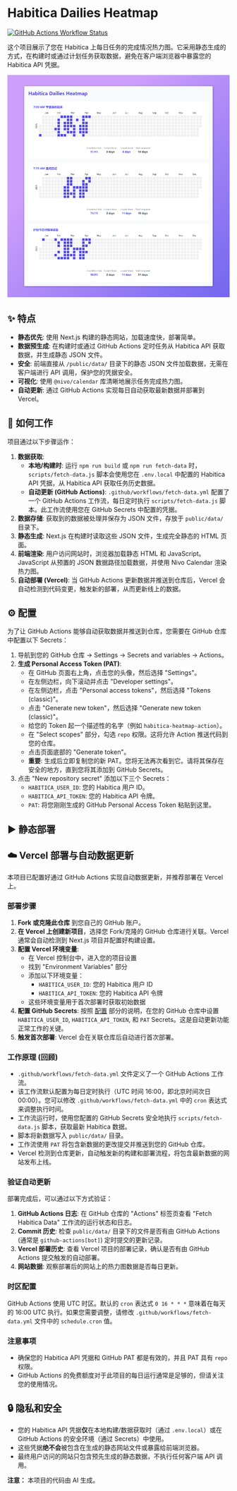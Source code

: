 # Habitica Dailies Heatmap

[![GitHub Actions Workflow Status](https://img.shields.io/github/actions/workflow/status/your-github-username/habitica-heatmap/fetch-data.yml?branch=main)](https://github.com/your-github-username/habitica-heatmap/actions/workflows/fetch-data.yml)

这个项目展示了您在 Habitica 上每日任务的完成情况热力图。它采用静态生成的方式，在构建时或通过计划任务获取数据，避免在客户端浏览器中暴露您的 Habitica API 凭据。

![habitica_heatmap](https://raw.githubusercontent.com/4nanjiang/Habitica_Heatmap/refs/heads/main/habitica_heatmap.png)

## ✨ 特点

-   **静态优先**: 使用 Next.js 构建的静态网站，加载速度快，部署简单。
-   **数据预生成**: 在构建时或通过 GitHub Actions 定时任务从 Habitica API 获取数据，并生成静态 JSON 文件。
-   **安全**: 前端直接从 `/public/data/` 目录下的静态 JSON 文件加载数据，无需在客户端进行 API 调用，保护您的凭据安全。
-   **可视化**: 使用 `@nivo/calendar` 库清晰地展示任务完成热力图。
-   **自动更新**: 通过 GitHub Actions 实现每日自动获取最新数据并部署到 Vercel。

## 🚀 如何工作

项目通过以下步骤运作：

1.  **数据获取**:
    *   **本地/构建时**: 运行 `npm run build` 或 `npm run fetch-data` 时，`scripts/fetch-data.js` 脚本会使用您在 `.env.local` 中配置的 Habitica API 凭据，从 Habitica API 获取任务历史数据。
    *   **自动更新 (GitHub Actions)**: `.github/workflows/fetch-data.yml` 配置了一个 GitHub Actions 工作流，每日定时执行 `scripts/fetch-data.js` 脚本。此工作流使用您在 GitHub Secrets 中配置的凭据。
2.  **数据存储**: 获取到的数据被处理并保存为 JSON 文件，存放于 `public/data/` 目录下。
3.  **静态生成**: Next.js 在构建时读取这些 JSON 文件，生成完全静态的 HTML 页面。
4.  **前端渲染**: 用户访问网站时，浏览器加载静态 HTML 和 JavaScript。JavaScript 从预置的 JSON 数据路径加载数据，并使用 Nivo Calendar 渲染热力图。
5.  **自动部署 (Vercel)**: 当 GitHub Actions 更新数据并推送到仓库后，Vercel 会自动检测到代码变更，触发新的部署，从而更新线上的数据。


## ⚙️ 配置

为了让 GitHub Actions 能够自动获取数据并推送到仓库，您需要在 GitHub 仓库中配置以下 Secrets：

1.  导航到您的 GitHub 仓库 -> Settings -> Secrets and variables -> Actions。
2.  **生成 Personal Access Token (PAT)**:
    *   在 GitHub 页面右上角，点击您的头像，然后选择 "Settings"。
    *   在左侧边栏，向下滚动并点击 "Developer settings"。
    *   在左侧边栏，点击 "Personal access tokens"，然后选择 "Tokens (classic)"。
    *   点击 "Generate new token"，然后选择 "Generate new token (classic)"。
    *   给您的 Token 起一个描述性的名字（例如 `habitica-heatmap-action`）。
    *   在 "Select scopes" 部分，勾选 `repo` 权限。这将允许 Action 推送代码到您的仓库。
    *   点击页面底部的 "Generate token"。
    *   **重要**: 生成后立即复制您的新 PAT。您将无法再次看到它。请将其保存在安全的地方，直到您将其添加到 GitHub Secrets。
3.  点击 "New repository secret" 添加以下三个 Secrets：
    *   `HABITICA_USER_ID`: 您的 Habitica 用户 ID。
    *   `HABITICA_API_TOKEN`: 您的 Habitica API 令牌。
    *   `PAT`: 将您刚刚生成的 GitHub Personal Access Token 粘贴到这里。

## ▶️ 静态部署

## ☁️ Vercel 部署与自动数据更新

本项目已配置好通过 GitHub Actions 实现自动数据更新，并推荐部署在 Vercel 上。

### 部署步骤

1.  **Fork 或克隆此仓库** 到您自己的 GitHub 账户。
2.  **在 Vercel 上创建新项目**，选择您 Fork/克隆的 GitHub 仓库进行关联。Vercel 通常会自动检测到 Next.js 项目并配置好构建设置。
3.  **配置 Vercel 环境变量**:
    * 在 Vercel 控制台中，进入您的项目设置
    * 找到 "Environment Variables" 部分
    * 添加以下环境变量：
      - `HABITICA_USER_ID`: 您的 Habitica 用户 ID
      - `HABITICA_API_TOKEN`: 您的 Habitica API 令牌
    * 这些环境变量用于首次部署时获取初始数据
4.  **配置 GitHub Secrets**: 按照 [配置](#vercel-部署与自动更新) 部分的说明，在您的 GitHub 仓库中设置 `HABITICA_USER_ID`, `HABITICA_API_TOKEN`, 和 `PAT` Secrets。这是自动更新功能正常工作的关键。
5.  **触发首次部署**: Vercel 会在关联仓库后自动进行首次部署。

### 工作原理 (回顾)

-   `.github/workflows/fetch-data.yml` 文件定义了一个 GitHub Actions 工作流。
-   该工作流默认配置为每日定时执行（UTC 时间 16:00，即北京时间次日 00:00）。您可以修改 `.github/workflows/fetch-data.yml` 中的 `cron` 表达式来调整执行时间。
-   工作流运行时，使用您配置的 GitHub Secrets 安全地执行 `scripts/fetch-data.js` 脚本，获取最新 Habitica 数据。
-   脚本将新数据写入 `public/data/` 目录。
-   工作流使用 `PAT` 将包含新数据的更改提交并推送到您的 GitHub 仓库。
-   Vercel 检测到仓库更新，自动触发新的构建和部署流程，将包含最新数据的网站发布上线。

### 验证自动更新

部署完成后，可以通过以下方式验证：

1.  **GitHub Actions 日志**: 在 GitHub 仓库的 "Actions" 标签页查看 "Fetch Habitica Data" 工作流的运行状态和日志。
2.  **Commit 历史**: 检查 `public/data/` 目录下的文件是否有由 GitHub Actions (通常是 `github-actions[bot]`) 定时提交的更新记录。
3.  **Vercel 部署历史**: 查看 Vercel 项目的部署记录，确认是否有由 GitHub Actions 提交触发的自动部署。
4.  **网站数据**: 观察部署后的网站上的热力图数据是否每日更新。

### 时区配置

GitHub Actions 使用 UTC 时区。默认的 `cron` 表达式 `0 16 * * *` 意味着在每天的 16:00 UTC 执行。如果您需要调整，请修改 `.github/workflows/fetch-data.yml` 文件中的 `schedule.cron` 值。

### 注意事项

-   确保您的 Habitica API 凭据和 GitHub PAT 都是有效的，并且 PAT 具有 `repo` 权限。
-   GitHub Actions 的免费额度对于此项目的每日运行通常是足够的，但请关注您的使用情况。

## 🔒 隐私和安全

-   您的 Habitica API 凭据**仅**在本地构建/数据获取时（通过 `.env.local`）或在 GitHub Actions 的安全环境（通过 Secrets）中使用。
-   这些凭据**绝不会**被包含在生成的静态网站文件或暴露给前端浏览器。
-   最终用户访问的网站只包含预先生成的静态数据，不执行任何客户端 API 调用。


**注意：** 本项目的代码由 AI 生成。
